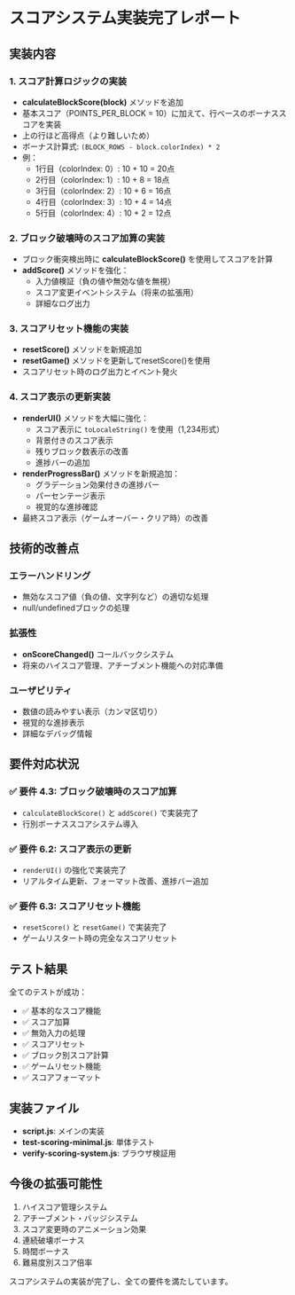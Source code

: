 # スコアシステム実装完了レポート

## 実装内容

### 1. スコア計算ロジックの実装
- **calculateBlockScore(block)** メソッドを追加
- 基本スコア（POINTS_PER_BLOCK = 10）に加えて、行ベースのボーナススコアを実装
- 上の行ほど高得点（より難しいため）
- ボーナス計算式: `(BLOCK_ROWS - block.colorIndex) * 2`
- 例：
  - 1行目（colorIndex: 0）: 10 + 10 = 20点
  - 2行目（colorIndex: 1）: 10 + 8 = 18点
  - 3行目（colorIndex: 2）: 10 + 6 = 16点
  - 4行目（colorIndex: 3）: 10 + 4 = 14点
  - 5行目（colorIndex: 4）: 10 + 2 = 12点

### 2. ブロック破壊時のスコア加算の実装
- ブロック衝突検出時に **calculateBlockScore()** を使用してスコアを計算
- **addScore()** メソッドを強化：
  - 入力値検証（負の値や無効な値を無視）
  - スコア変更イベントシステム（将来の拡張用）
  - 詳細なログ出力

### 3. スコアリセット機能の実装
- **resetScore()** メソッドを新規追加
- **resetGame()** メソッドを更新してresetScore()を使用
- スコアリセット時のログ出力とイベント発火

### 4. スコア表示の更新実装
- **renderUI()** メソッドを大幅に強化：
  - スコア表示に `toLocaleString()` を使用（1,234形式）
  - 背景付きのスコア表示
  - 残りブロック数表示の改善
  - 進捗バーの追加
- **renderProgressBar()** メソッドを新規追加：
  - グラデーション効果付きの進捗バー
  - パーセンテージ表示
  - 視覚的な進捗確認
- 最終スコア表示（ゲームオーバー・クリア時）の改善

## 技術的改善点

### エラーハンドリング
- 無効なスコア値（負の値、文字列など）の適切な処理
- null/undefinedブロックの処理

### 拡張性
- **onScoreChanged()** コールバックシステム
- 将来のハイスコア管理、アチーブメント機能への対応準備

### ユーザビリティ
- 数値の読みやすい表示（カンマ区切り）
- 視覚的な進捗表示
- 詳細なデバッグ情報

## 要件対応状況

### ✅ 要件 4.3: ブロック破壊時のスコア加算
- `calculateBlockScore()` と `addScore()` で実装完了
- 行別ボーナススコアシステム導入

### ✅ 要件 6.2: スコア表示の更新
- `renderUI()` の強化で実装完了
- リアルタイム更新、フォーマット改善、進捗バー追加

### ✅ 要件 6.3: スコアリセット機能
- `resetScore()` と `resetGame()` で実装完了
- ゲームリスタート時の完全なスコアリセット

## テスト結果

全てのテストが成功：
- ✅ 基本的なスコア機能
- ✅ スコア加算
- ✅ 無効入力の処理
- ✅ スコアリセット
- ✅ ブロック別スコア計算
- ✅ ゲームリセット機能
- ✅ スコアフォーマット

## 実装ファイル

- **script.js**: メインの実装
- **test-scoring-minimal.js**: 単体テスト
- **verify-scoring-system.js**: ブラウザ検証用

## 今後の拡張可能性

1. ハイスコア管理システム
2. アチーブメント・バッジシステム
3. スコア変更時のアニメーション効果
4. 連続破壊ボーナス
5. 時間ボーナス
6. 難易度別スコア倍率

スコアシステムの実装が完了し、全ての要件を満たしています。